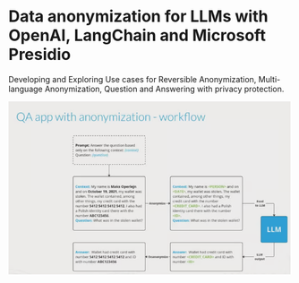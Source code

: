 # Data anonymization for LLMs with OpenAI, LangChain and Microsoft Presidio
Developing and Exploring Use cases for Reversible Anonymization, Multi-language Anonymization, Question and Answering with privacy protection.

![QA with private data protection](diagram.png "QA with private data protection")


